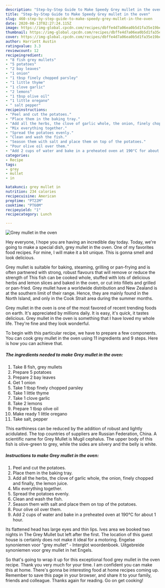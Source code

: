 ```yaml
---
description: "Step-by-Step Guide to Make Speedy Grey mullet in the oven"
title: "Step-by-Step Guide to Make Speedy Grey mullet in the oven"
slug: 460-step-by-step-guide-to-make-speedy-grey-mullet-in-the-oven
date: 2020-08-13T02:27:24.115Z
image: https://img-global.cpcdn.com/recipes/dbffe4d7a06ea0b5d1fa35e19be9c02d/751x532cq70/grey-mullet-in-the-oven-recipe-main-photo.jpg
thumbnail: https://img-global.cpcdn.com/recipes/dbffe4d7a06ea0b5d1fa35e19be9c02d/751x532cq70/grey-mullet-in-the-oven-recipe-main-photo.jpg
cover: https://img-global.cpcdn.com/recipes/dbffe4d7a06ea0b5d1fa35e19be9c02d/751x532cq70/grey-mullet-in-the-oven-recipe-main-photo.jpg
author: Harriett Austin
ratingvalue: 3.3
reviewcount: 12
recipeingredient:
- "8 fish grey mullets"
- "5 potatoes"
- "2 bay leaves"
- "1 onion"
- "1 tbsp finely chopped parsley"
- "1 little thyme"
- "1 clove garlic"
- "2 lemons"
- "1 tbsp olive oil"
- "1 little oregano"
- " salt pepper"
recipeinstructions:
- "Peel and cut the potatoes."
- "Place them in the baking tray."
- "Add all the herbs, the clove of garlic whole, the onion, finely chopped and finally, the lemon juice."
- "Mix everything together."
- "Spread the potatoes evenly."
- "Clean and wash the fish."
- "Season them with salt and place them on top of the potatoes."
- "Pour olive oil over them."
- "Add 2 cups of water and bake in a preheated oven at 190°C for about 1 hour."
categories:
- Recipe
tags:
- grey
- mullet
- in

katakunci: grey mullet in 
nutrition: 234 calories
recipecuisine: American
preptime: "PT22M"
cooktime: "PT60M"
recipeyield: "1"
recipecategory: Lunch

---
```



![Grey mullet in the oven](https://img-global.cpcdn.com/recipes/dbffe4d7a06ea0b5d1fa35e19be9c02d/751x532cq70/grey-mullet-in-the-oven-recipe-main-photo.jpg)

Hey everyone, I hope you are having an incredible day today. Today, we're going to make a special dish, grey mullet in the oven. One of my favorites food recipes. For mine, I will make it a bit unique. This is gonna smell and look delicious.

Grey mullet is suitable for baking, steaming, grilling or pan-frying and is often partnered with strong, robust flavours that will remove or reduce the strength of This fish can be cooked whole, stuffed with lots of delicious herbs and lemon slices and baked in the oven, or cut into fillets and grilled or pan-fried. Grey mullet have a worldwide distribution and New Zealand is at the southern limit of their range. Hence, they are mainly found in the North Island, and only in the Cook Strait area during the summer months.

Grey mullet in the oven is one of the most favored of recent trending foods on earth. It's appreciated by millions daily. It is easy, it's quick, it tastes delicious. Grey mullet in the oven is something that I have loved my whole life. They're fine and they look wonderful.


To begin with this particular recipe, we have to prepare a few components. You can cook grey mullet in the oven using 11 ingredients and 9 steps. Here is how you can achieve that.

<!--inarticleads1-->

##### The ingredients needed to make Grey mullet in the oven:

1. Take 8 fish, grey mullets
1. Prepare 5 potatoes
1. Prepare 2 bay leaves
1. Get 1 onion
1. Take 1 tbsp finely chopped parsley
1. Take 1 little thyme
1. Take 1 clove garlic
1. Take 2 lemons
1. Prepare 1 tbsp olive oil
1. Make ready 1 little oregano
1. Take  salt, pepper


This earthiness can be reduced by the addition of robust and lightly acidulated. The top countries of suppliers are Russian Federation, China. A scientific name for Grey Mullet is Mugil cephalus. The upper body of this fish is olive-green to grey, while the sides are silvery and the belly is white. 

<!--inarticleads2-->

##### Instructions to make Grey mullet in the oven:

1. Peel and cut the potatoes.
1. Place them in the baking tray.
1. Add all the herbs, the clove of garlic whole, the onion, finely chopped and finally, the lemon juice.
1. Mix everything together.
1. Spread the potatoes evenly.
1. Clean and wash the fish.
1. Season them with salt and place them on top of the potatoes.
1. Pour olive oil over them.
1. Add 2 cups of water and bake in a preheated oven at 190°C for about 1 hour.


Its flattened head has large eyes and thin lips. Ives area we booked two nights in The Grey Mullet but left after the first. The location of this guest house is certainly does not make it ideal for a motoring. Engelse synoniemen voor &#34;grey mullet&#34; - Interglot woordenboek. Uitgebreide synoniemen voor grey mullet in het Engels. 

So that's going to wrap it up for this exceptional food grey mullet in the oven recipe. Thank you very much for your time. I am confident you can make this at home. There's gonna be interesting food at home recipes coming up. Remember to save this page in your browser, and share it to your family, friends and colleague. Thanks again for reading. Go on get cooking!
